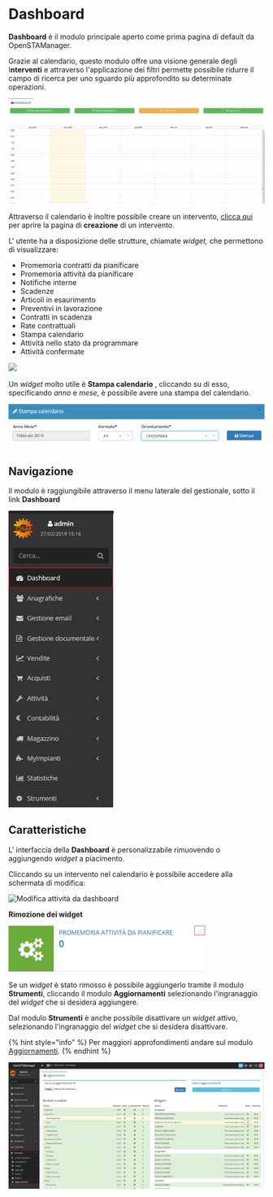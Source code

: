 # Dashboard

**Dashboard** è il modulo principale aperto come prima pagina di default da OpenSTAManager.

Grazie al calendario, questo modulo offre una visione generale degli I**nterventi** e attraverso l'applicazione dei filtri permette possibile ridurre il campo di ricerca per uno sguardo più approfondito su determinate operazioni.

![Opzioni di filtraggio](../../.gitbook/assets/FiltriDashboard.PNG)

![Calendario](../../.gitbook/assets/Calendario.PNG)

Attraverso il calendario è inoltre possibile creare un intervento, [clicca qui](creazione.md#da-calendario) per aprire la pagina di **creazione** di un intervento.

L' utente ha a disposizione delle strutture, chiamate _widget,_ che permettono di visualizzare:

* Promemoria contratti da pianificare
* Promemoria attività da pianificare
* Notifiche interne
* Scadenze
* Articoli in esaurimento
* Preventivi in lavorazione
* Contratti in scadenza
* Rate contrattuali
* Stampa calendario
* Attività nello stato da programmare
* Attività confermate

![](https://firebasestorage.googleapis.com/v0/b/gitbook-x-prod.appspot.com/o/spaces%2F-LZJeLg23eVDvrCv74U7-887967055%2Fuploads%2F8e1rYalOqDuajyd9n5WC%2Ffile.png?alt=media)

Un _widget_ molto utile è **Stampa calendario** , cliccando su di esso, specificando _anno_ e _mese,_ è possibile avere una stampa del calendario.

![Widget Stampa calendario](../../.gitbook/assets/stampacalendario.PNG)

## Navigazione

Il modulo è raggiungibile attraverso il menu laterale del gestionale, sotto il link **Dashboard**

![Navigazione dashboard](../../.gitbook/assets/NavigazioneDashboard.PNG)

## Caratteristiche

L' interfaccia della **Dashboard** è personalizzabile rimuovendo o aggiungendo _widget_ a piacimento.

Cliccando su un intervento nel calendario è possibile accedere alla schermata di modifica:

![Modifica attività da dashboard](../../.gitbook/assets/GIFModificaCalendario.gif)

**Rimozione dei widget**

![Rimozione widget](../../.gitbook/assets/RimozioneWidget.PNG)

Se un _widget_ è stato rimosso è possibile aggiungerlo tramite il modulo **Strumenti**, cliccando il modulo **Aggiornamenti** selezionando l'ingranaggio del _widget_ che si desidera aggiungere.

Dal modulo **Strumenti** è anche possibile disattivare un _widget_ attivo, selezionando l'ingranaggio del _widget_ che si desidera disattivare.

{% hint style="info" %}
Per maggiori approfondimenti andare sul modulo [Aggiornamenti](../strumenti/aggiornamenti.md).
{% endhint %}

![Aggiungere o rimuovere Widget](../../.gitbook/assets/AggiungereWidget.PNG)

